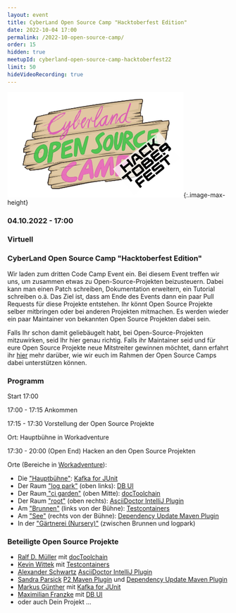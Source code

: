 ```yaml
---
layout: event
title: CyberLand Open Source Camp "Hacktoberfest Edition"
date: 2022-10-04 17:00
permalink: /2022-10-open-source-camp/
order: 15
hidden: true
meetupId: cyberland-open-source-camp-hacktoberfest22
limit: 50
hideVideoRecording: true
---
```


![Logo](/assets/logo/hacktoberfest.png){:.image-max-height}

### <i class="fas fa-lg fa-calendar"></i> 04.10.2022 - 17:00

### <i class="fas fa-lg fa-globe"></i> Virtuell

### <i class="fas fa-lg fa-tv"></i> CyberLand Open Source Camp "Hacktoberfest Edition"

Wir laden zum dritten Code Camp Event ein. Bei diesem Event treffen wir uns, um zusammen etwas zu Open-Source-Projekten beizusteuern. Dabei kann man einen Patch schreiben, Dokumentation erweitern, ein Tutorial schreiben o.ä.
Das Ziel ist, dass am Ende des Events dann ein paar Pull Requests für diese Projekte entstehen. Ihr könnt Open Source Projekte selber mitbringen oder bei 
anderen Projekten mitmachen. Es werden wieder ein paar Maintainer von bekannten Open Source Projekten dabei sein.

Falls Ihr schon damit geliebäugelt habt, bei Open-Source-Projekten mitzuwirken, seid Ihr hier genau richtig. Falls ihr Maintainer seid und für eure Open 
Source Projekte neue Mitstreiter gewinnen möchtet, dann erfahrt ihr [hier](/open-source-camp-issues/) mehr darüber, wie wir euch im Rahmen der Open Source 
Camps dabei unterstützen können.

### Programm


Start 17:00

17:00 - 17:15 Ankommen

17:15 - 17:30 Vorstellung der Open Source Projekte

Ort: Hauptbühne in Workadventure

17:30 - 20:00 (Open End) Hacken an den Open Source Projekten

Orte (Bereiche in [Workadventure](https://world.cyberland.ijug.eu/)):
* Die ["Hauptbühne"](https://chat.frech.info/cyberlandstage): [Kafka for JUnit](https://www.mguenther.net/2022/10/version_3_2_1_of_kafka_junit_released/index.html)
* Der Raum ["log park"](https://chat.frech.info/cyberlandlogpark) (oben links): [DB UI](https://github.com/db-ui)
* Der Raum[ "ci garden"](https://chat.frech.info/cyberlandcigarden) (oben Mitte): [docToolchain](https://github.com/docToolchain/docToolchain/)
* Der Raum ["root"](https://chat.frech.info/cyberlandroot) (oben rechts): [AsciiDoctor IntelliJ Plugin](https://github.com/asciidoctor/asciidoctor-intellij-plugin)
* Am ["Brunnen"](https://chat.frech.info/cyberlandbrunnen) (links von der Bühne): [Testcontainers](https://github.com/testcontainers/testcontainers-java)
* Am ["See"](https://chat.frech.info/cyberlandsee) (rechts von der Bühne): [Dependency Update Maven Plugin](https://github.com/georgberky/dependency-update-maven-plugin)
* In der ["Gärtnerei (Nursery)"](https://chat.frech.info/cyberlandnursery) (zwischen Brunnen und logpark)


### Beteiligte Open Source Projekte

* [Ralf D. Müller](https://twitter.com/RalfDMueller) mit [docToolchain](https://github.com/docToolchain/docToolchain/)
* [Kevin Wittek](https://twitter.com/Kiview) mit [Testcontainers](https://github.com/testcontainers/testcontainers-java)
* [Alexander Schwartz](https://twitter.com/ahus1de) [AsciiDoctor IntelliJ Plugin](https://github.com/asciidoctor/asciidoctor-intellij-plugin)
* [Sandra Parsick](https://twitter.com/SandraParsick) [P2 Maven Plugin](https://github.com/reficio/p2-maven-plugin) und [Dependency Update Maven Plugin](https://github.com/georgberky/dependency-update-maven-plugin)
* [Markus Günther](https://twitter.com/markus_guenther) mit [Kafka for JUnit](https://www.mguenther.net/2022/10/version_3_2_1_of_kafka_junit_released/index.html)
* [Maximilian Franzke](https://twitter.com/maedmaex) mit [DB UI](https://github.com/db-ui)
* oder auch Dein Projekt ...
